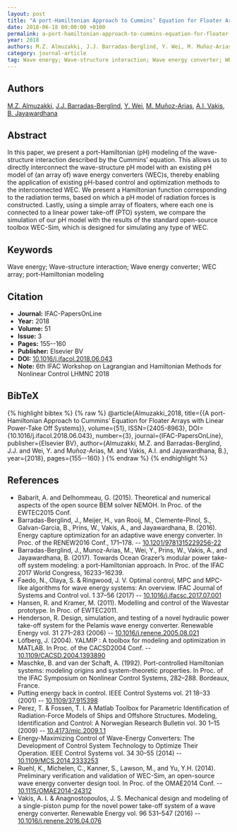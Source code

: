 ```yaml
---
layout: post
title: "A port-Hamiltonian Approach to Cummins’ Equation for Floater Arrays with Linear Power-Take Off Systems"
date: 2018-06-18 00:00:00 +0100
permalink: a-port-hamiltonian-approach-to-cummins-equation-for-floater-arrays-with-linear-power-take-off-systems
year: 2018
authors: M.Z. Almuzakki, J.J. Barradas-Berglind, Y. Wei, M. Muñoz-Arias, A.I. Vakis, B. Jayawardhana
category: journal-article
tag: Wave energy; Wave-structure interaction; Wave energy converter; WEC array; port-Hamiltonian modeling
---
```

 
## Authors
[M.Z. Almuzakki](authors/m-z-almuzakki), [J.J. Barradas-Berglind](authors/j-j-barradas-berglind), [Y. Wei](authors/y-wei), [M. Muñoz-Arias](authors/mauricio-munoz-arias), [A.I. Vakis](authors/a-i-vakis), [B. Jayawardhana](authors/bayu-jayawardhana)
 
## Abstract
In this paper, we present a port-Hamiltonian (pH) modeling of the wave-structure interaction described by the Cummins’ equation. This allows us to directly interconnect the wave-structure pH model with an existing pH model of (an array of) wave energy converters (WEC)s, thereby enabling the application of existing pH-based control and optimization methods to the interconnected WEC. We present a Hamiltonian function corresponding to the radiation terms, based on which a pH model of radiation forces is constructed. Lastly, using a simple array of floaters, where each one is connected to a linear power take-off (PTO) system, we compare the simulation of our pH model with the results of the standard open-source toolbox WEC-Sim, which is designed for simulating any type of WEC.
 
## Keywords
Wave energy; Wave-structure interaction; Wave energy converter; WEC array; port-Hamiltonian modeling
 
## Citation
- **Journal:** IFAC-PapersOnLine
- **Year:** 2018
- **Volume:** 51
- **Issue:** 3
- **Pages:** 155--160
- **Publisher:** Elsevier BV
- **DOI:** [10.1016/j.ifacol.2018.06.043](https://doi.org/10.1016/j.ifacol.2018.06.043)
- **Note:** 6th IFAC Workshop on Lagrangian and Hamiltonian Methods for Nonlinear Control LHMNC 2018
 
## BibTeX
{% highlight bibtex %}
{% raw %}
@article{Almuzakki_2018,
  title={{A port-Hamiltonian Approach to Cummins’ Equation for Floater Arrays with Linear Power-Take Off Systems}},
  volume={51},
  ISSN={2405-8963},
  DOI={10.1016/j.ifacol.2018.06.043},
  number={3},
  journal={IFAC-PapersOnLine},
  publisher={Elsevier BV},
  author={Almuzakki, M.Z. and Barradas-Berglind, J.J. and Wei, Y. and Muñoz-Arias, M. and Vakis, A.I. and Jayawardhana, B.},
  year={2018},
  pages={155--160}
}
{% endraw %}
{% endhighlight %}
 
## References
- Babarit, A. and Delhommeau, G. (2015). Theoretical and numerical aspects of the open source BEM solver NEMOH. In Proc. of the EWTEC2015 Conf.
- Barradas-Berglind, J., Meijer, H., van Rooij, M., Clemente-Pinol, S., Galvan-Garcia, B., Prins, W., Vakis, A., and Jayawardhana, B. (2016). Energy capture optimization for an adaptive wave energy converter. In Proc. of the RENEW2016 Conf., 171–178. -- [10.1201/9781315229256-22](https://doi.org/10.1201/9781315229256-22)
- Barradas-Berglind, J., Munoz-Arias, M., Wei, Y., Prins, W., Vakis, A., and Jayawardhana, B. (2017). Towards Ocean Grazer’s modular power take-off system modeling: a port-Hamiltonian approach. In Proc. of the IFAC 2017 World Congress, 16233–16239.
- Faedo, N., Olaya, S. & Ringwood, J. V. Optimal control, MPC and MPC-like algorithms for wave energy systems: An overview. IFAC Journal of Systems and Control vol. 1 37–56 (2017) -- [10.1016/j.ifacsc.2017.07.001](https://doi.org/10.1016/j.ifacsc.2017.07.001)
- Hansen, R. and Kramer, M. (2011). Modelling and control of the Wavestar prototype. In Proc. of EWTEC2011.
- Henderson, R. Design, simulation, and testing of a novel hydraulic power take-off system for the Pelamis wave energy converter. Renewable Energy vol. 31 271–283 (2006) -- [10.1016/j.renene.2005.08.021](https://doi.org/10.1016/j.renene.2005.08.021)
- Löfberg, J. (2004). YALMIP : A toolbox for modeling and optimization in MATLAB. In Proc. of the CACSD2004 Conf. -- [10.1109/CACSD.2004.1393890](https://doi.org/10.1109/CACSD.2004.1393890)
- Maschke, B. and van der Schaft, A. (1992). Port-controlled Hamiltonian systems: modeling origins and system-theoretic properties. In Proc. of the IFAC Symposium on Nonlinear Control Systems, 282–288. Bordeaux, France.
- Putting energy back in control. IEEE Control Systems vol. 21 18–33 (2001) -- [10.1109/37.915398](https://doi.org/10.1109/37.915398)
- Perez, T. & Fossen, T. I. A Matlab Toolbox for Parametric Identification of Radiation-Force Models of Ships and Offshore Structures. Modeling, Identification and Control: A Norwegian Research Bulletin vol. 30 1–15 (2009) -- [10.4173/mic.2009.1.1](https://doi.org/10.4173/mic.2009.1.1)
- Energy-Maximizing Control of Wave-Energy Converters: The Development of Control System Technology to Optimize Their Operation. IEEE Control Systems vol. 34 30–55 (2014) -- [10.1109/MCS.2014.2333253](https://doi.org/10.1109/MCS.2014.2333253)
- Ruehl, K., Michelen, C., Kanner, S., Lawson, M., and Yu, Y.H. (2014). Preliminary verification and validation of WEC-Sim, an open-source wave energy converter design tool. In Proc. of the OMAE2014 Conf. -- [10.1115/OMAE2014-24312](https://doi.org/10.1115/OMAE2014-24312)
- Vakis, A. I. & Anagnostopoulos, J. S. Mechanical design and modeling of a single-piston pump for the novel power take-off system of a wave energy converter. Renewable Energy vol. 96 531–547 (2016) -- [10.1016/j.renene.2016.04.076](https://doi.org/10.1016/j.renene.2016.04.076)

